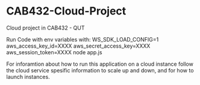 # CAB432-Cloud-Project
Cloud project in CAB432 - QUT

Run Code with env variables with:
WS_SDK_LOAD_CONFIG=1 aws_access_key_id=XXXX aws_secret_access_key=XXXX aws_session_token=XXXX node app.js

For inforamtion about how to run this application on a cloud instance follow the cloud service spesific information to scale up and down, and for how to launch instances.
